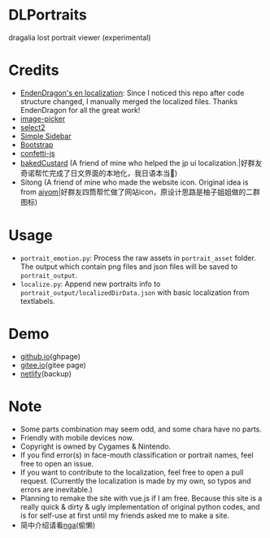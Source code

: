 # DLPortraits
dragalia lost portrait viewer (experimental)
# Credits
- [EndenDragon's en localization](https://github.com/EndenDragon/DLPortraits): Since I noticed this repo after code structure changed, I manually merged the localized files. Thanks EndenDragon for all the great work!
- [image-picker](https://github.com/rvera/image-picker)
- [select2](https://github.com/select2/select2)
- [Simple Sidebar](https://startbootstrap.com/templates/simple-sidebar/)
- [Bootstrap](https://getbootstrap.com/)
- [confetti-js](https://github.com/Agezao/confetti-js)
- [bakedCustard](https://github.com/bakedCustard) (A friend of mine who helped the jp ui localization.|好群友奇诺帮忙完成了日文界面的本地化，我日语本当🔨)
- Sitong (A friend of mine who made the website icon. Original idea is from [aiyom](https://nga.178.com/nuke.php?func=ucp&uid=17846713)|好群友四筒帮忙做了网站icon，原设计思路是柚子姐姐做的二群图标)
# Usage
- `portrait_emotion.py`: Process the raw assets in `portrait_asset` folder. The output which contain png files and json files will be saved to `portrait_output`.
- `localize.py`: Append new portraits info to `portrait_output/localizedDirData.json` with basic localization from textlabels.
# Demo
- [github.io](https://sh0wer1ee.github.io/DLPortraits)(ghpage)
- [gitee.io](https://sh0wer1ee.gitee.io/DLPortraits)(gitee page)
- [netlify](https://dlportraits.netlify.app)(backup)
# Note
- Some parts combination may seem odd, and some chara have no parts.
- Friendly with mobile devices now.
- Copyright is owned by Cygames & Nintendo.
- If you find error(s) in face-mouth classification or portrait names, feel free to open an issue.
- If you want to contribute to the localization, feel free to open a pull request. (Currently the localization is made by my own, so typos and errors are inevitable.)
- Planning to remake the site with vue.js if I am free. Because this site is a really quick & dirty & ugly implementation of original python codes, and is for self-use at first until my friends asked me to make a site.
- 简中介绍请看[nga](https://nga.178.com/read.php?tid=22913469)(偷懒)